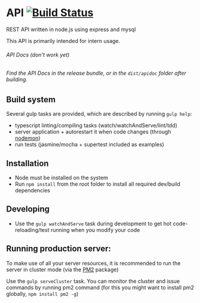 # API [![Build Status](https://travis-ci.org/dsgnhb/api.svg?branch=dev)](https://travis-ci.org/dsgnhb/api)


REST API written in node.js using express and mysql

This API is primarily intended for intern usage.

###### API Docs (don't work yet)
###### Find the API Docs in the release bundle, or in the `dist/apidoc` folder after building.

## Build system

Several gulp tasks are provided, which are described by running `gulp help`:

- typescript linting/compiling tasks (watch/watchAndServe/lint/tdd)
- server application + autorestart it when code changes (through [nodemon](https://www.npmjs.com/package/nodemon))
- run tests (jasmine/mocha + supertest included as examples)

## Installation

- Node must be installed on the system
- Run `npm install` from the root folder to install all required dev/build dependencies

## Developing

- Use the `gulp watchAndServe` task 
during development to get hot code-reloading/test running when you modify your code

## Running production server:

To make use of all your server resources, it is recommended to run the server in cluster mode (via the [PM2](https://www.npmjs.com/package/pm2) package)

Use the `gulp serveCluster` task. You can monitor the cluster and issue commands by running pm2 command (for this you might want to install pm2 globally, `npm install pm2 -g`)
